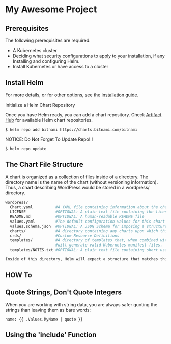 # My Awesome Project

## Prerequisites

The following prerequisites are required: 
* A Kubernetes cluster
* Deciding what security configurations to apply to your installation, if any
Installing and configuring Helm.
* Install Kubernetes or have access to a cluster

## Install Helm
For more details, or for other options, see the [installation guide](https://helm.sh/docs/intro/install/).

Initialize a Helm Chart Repository

Once you have Helm ready, you can add a chart repository. Check [Artifact Hub](https://artifacthub.io/packages/search?kind=0) for available Helm chart repositories.
```bash
$ helm repo add bitnami https://charts.bitnami.com/bitnami
``````

NOTICE: Do Not Forget To Update Repo!!!

```bash
$ helm repo update  
``````
## The Chart File Structure

A chart is organized as a collection of files inside of a directory. The directory name is the name of the chart (without versioning information). Thus, a chart describing WordPress would be stored in a wordpress/ directory.
```bash
wordpress/
  Chart.yaml          #A YAML file containing information about the chart
  LICENSE             #OPTIONAL: A plain text file containing the license for the chart
  README.md           #OPTIONAL: A human-readable README file
  values.yaml         #The default configuration values for this chart
  values.schema.json  #OPTIONAL: A JSON Schema for imposing a structure on the values.yaml file
  charts/             #A directory containing any charts upon which this chart depends.
  crds/               #Custom Resource Definitions
  templates/          #A directory of templates that, when combined with values,
                      #will generate valid Kubernetes manifest files.
  templates/NOTES.txt #OPTIONAL: A plain text file containing short usage notes

Inside of this directory, Helm will expect a structure that matches this:
```

## HOW To
## Quote Strings, Don't Quote Integers
When you are working with string data, you are always safer quoting the strings than leaving them as bare words:
```helm
name: {{ .Values.MyName | quote }}
````
## Using the 'include' Function
